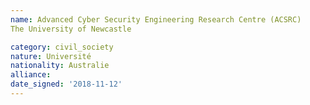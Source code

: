 ```yaml
---
name: Advanced Cyber Security Engineering Research Centre (ACSRC)
The University of Newcastle

category: civil_society
nature: Université
nationality: Australie
alliance: 
date_signed: '2018-11-12'
---
```

    